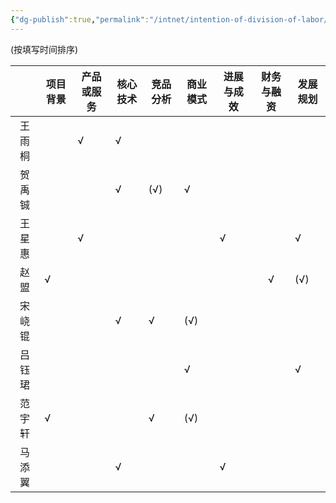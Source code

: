 ```yaml
---
{"dg-publish":true,"permalink":"/intnet/intention-of-division-of-labor/","dgPassFrontmatter":true}
---
```


(按填写时间排序)

|     | 项目背景 | 产品或服务 | 核心技术 | 竞品分析 | 商业模式 | 进展与成效 | 财务与融资 | 发展规划 |
| :-: | ---- | ----- | ---- | ---- | ---- | ----- | :---: | ---- |
| 王雨桐 |      | √     | √    |      |      |       |       |      |
| 贺禹铖 |      |       | √    | (√)  | √    |       |       |      |
| 王星惠 |      | √     |      |      |      | √     |       | √    |
| 赵盟  | √    |       |      |      |      |       |   √   | (√)  |
| 宋峣锟 |      |       | √    | √    | (√)  |       |       |      |
| 吕钰珺 |      |       |      |      | √    |       |       | √    |
| 范宇轩 | √    |       |      | √    | (√)  |       |       |      |
| 马添翼 |      |       | √    |      |      | √     |       |      |
